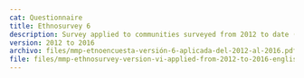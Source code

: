 ```yaml
---
cat: Questionnaire
title: Ethnosurvey 6
description: Survey applied to communities surveyed from 2012 to date (i.e. 135 to 161).
version: 2012 to 2016
archivo: files/mmp-etnoencuesta-versión-6-aplicada-del-2012-al-2016.pdf
file: files/mmp-ethnosurvey-version-vi-applied-from-2012-to-2016-english.pdf
---
```

